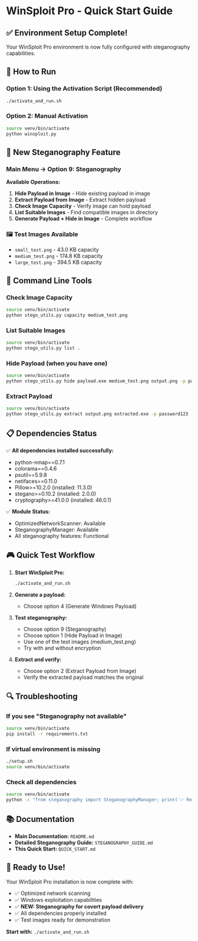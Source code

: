 # WinSploit Pro - Quick Start Guide

## ✅ Environment Setup Complete!

Your WinSploit Pro environment is now fully configured with steganography capabilities.

## 🚀 How to Run

### Option 1: Using the Activation Script (Recommended)
```bash
./activate_and_run.sh
```

### Option 2: Manual Activation
```bash
source venv/bin/activate
python winsploit.py
```

## 🎯 New Steganography Feature

### Main Menu → Option 9: Steganography

**Available Operations:**
1. **Hide Payload in Image** - Hide existing payload in image
2. **Extract Payload from Image** - Extract hidden payload
3. **Check Image Capacity** - Verify image can hold payload
4. **List Suitable Images** - Find compatible images in directory
5. **Generate Payload + Hide in Image** - Complete workflow

### 🖼️ Test Images Available
- `small_test.png` - 43.0 KB capacity
- `medium_test.png` - 174.8 KB capacity  
- `large_test.png` - 394.5 KB capacity

## 🔧 Command Line Tools

### Check Image Capacity
```bash
source venv/bin/activate
python stego_utils.py capacity medium_test.png
```

### List Suitable Images
```bash
source venv/bin/activate
python stego_utils.py list .
```

### Hide Payload (when you have one)
```bash
source venv/bin/activate
python stego_utils.py hide payload.exe medium_test.png output.png -p password123
```

### Extract Payload
```bash
source venv/bin/activate
python stego_utils.py extract output.png extracted.exe -p password123
```

## 📋 Dependencies Status

✅ **All dependencies installed successfully:**
- python-nmap==0.7.1
- colorama==0.4.6
- psutil==5.9.8
- netifaces==0.11.0
- Pillow>=10.2.0 (installed: 11.3.0)
- stegano>=0.10.2 (installed: 2.0.0)
- cryptography>=41.0.0 (installed: 46.0.1)

✅ **Module Status:**
- OptimizedNetworkScanner: Available
- SteganographyManager: Available
- All steganography features: Functional

## 🎮 Quick Test Workflow

1. **Start WinSploit Pro:**
   ```bash
   ./activate_and_run.sh
   ```

2. **Generate a payload:**
   - Choose option 4 (Generate Windows Payload)

3. **Test steganography:**
   - Choose option 9 (Steganography)
   - Choose option 1 (Hide Payload in Image)
   - Use one of the test images (medium_test.png)
   - Try with and without encryption

4. **Extract and verify:**
   - Choose option 2 (Extract Payload from Image)
   - Verify the extracted payload matches the original

## 🔍 Troubleshooting

### If you see "Steganography not available"
```bash
source venv/bin/activate
pip install -r requirements.txt
```

### If virtual environment is missing
```bash
./setup.sh
source venv/bin/activate
```

### Check all dependencies
```bash
source venv/bin/activate
python -c "from steganography import SteganographyManager; print('✅ Ready!')"
```

## 📚 Documentation

- **Main Documentation:** `README.md`
- **Detailed Steganography Guide:** `STEGANOGRAPHY_GUIDE.md`
- **This Quick Start:** `QUICK_START.md`

## 🎯 Ready to Use!

Your WinSploit Pro installation is now complete with:
- ✅ Optimized network scanning
- ✅ Windows exploitation capabilities  
- ✅ **NEW: Steganography for covert payload delivery**
- ✅ All dependencies properly installed
- ✅ Test images ready for demonstration

**Start with:** `./activate_and_run.sh`
